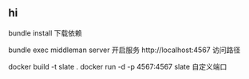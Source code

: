 ## hi

bundle install 下载依赖

bundle exec middleman server 开启服务
http://localhost:4567 访问路径

docker build -t slate .
docker run -d -p 4567:4567 slate 自定义端口

